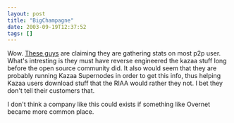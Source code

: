 ```yaml
---
layout: post
title: "BigChampagne"
date: 2003-09-19T12:37:52
tags: []
---
```


Wow. [These guys][1] are claiming they are gathering stats on most p2p user.
What's intresting is they must have reverse engineered the kazaa stuff long
before the open source community did. It also would seem that they are
probably running Kazaa Supernodes in order to get this info, thus helping
Kazaa users download stuff that the RIAA would rather they not. I bet they
don't tell their customers that.

I don't think a company like this could exists if something like Overnet
became more common place.

   [1]: http://www.wired.com/wired/archive/11.10/fileshare_pr.html
